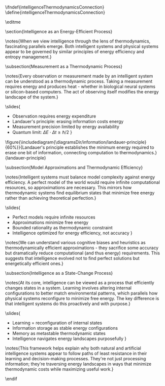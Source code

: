 \ifndef{intelligenceThermodynamicsConnection}
\define{intelligenceThermodynamicsConnection}

\editme

\section{Intelligence as an Energy-Efficient Process}

\notes{When we view intelligence through the lens of thermodynamics, fascinating parallels emerge. Both intelligent systems and physical systems appear to be governed by similar principles of energy efficiency and entropy management.}

\subsection{Measurement as a Thermodynamic Process}

\notes{Every observation or measurement made by an intelligent system can be understood as a thermodynamic process. Taking a measurement requires energy and produces heat - whether in biological neural systems or silicon-based computers. The act of observing itself modifies the energy landscape of the system.}

\slides{
* Observation requires energy expenditure
* Landauer's principle: erasing information costs energy
* Measurement precision limited by energy availability
* Quantum limit: $\Delta E \cdot \Delta t \geq \hbar/2$
}

\figure{\includediagram{\diagramsDir/information/landauer-principle}{60%}}{Landauer's principle establishes the minimum energy required to erase one bit of information, connecting computation to thermodynamics.}{landauer-principle}

\subsection{Model Approximations and Thermodynamic Efficiency}

\notes{Intelligent systems must balance model complexity against energy efficiency. A perfect model of the world would require infinite computational resources, so approximations are necessary. This mirrors how thermodynamic systems find equilibrium states that minimize free energy rather than achieving theoretical perfection.}

\slides{
* Perfect models require infinite resources
* Approximations minimize free energy
* Bounded rationality as thermodynamic constraint
* Intelligence optimized for energy efficiency, not accuracy
}

\notes{We can understand various cognitive biases and heuristics as thermodynamically efficient approximations - they sacrifice some accuracy but dramatically reduce computational (and thus energy) requirements. This suggests that intelligence evolved not to find perfect solutions but energetically efficient ones.}

\subsection{Intelligence as a State-Change Process}

\notes{At its core, intelligence can be viewed as a process that efficiently changes states in a system. Learning involves altering internal configurations to better match environmental patterns, which parallels how physical systems reconfigure to minimize free energy. The key difference is that intelligent systems do this proactively and with purpose.}

\slides{
* Learning = reconfiguration of internal states
* Information storage as stable energy configurations
* Memory as metastable thermodynamic states
* Intelligence navigates energy landscapes purposefully
}

\notes{This framework helps explain why both natural and artificial intelligence systems appear to follow paths of least resistance in their learning and decision-making processes. They're not just processing information; they're traversing energy landscapes in ways that minimize thermodynamic costs while maximizing useful work.}

\endif 